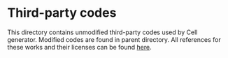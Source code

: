 # Third-party codes
This directory contains unmodified third-party codes used by Cell generator.
Modified codes are found in parent directory. All references for these works and
their licenses can be 
found [here](https://gitlab.in2p3.fr/guillaume.vanel/microvip/-/wikis/Cell%20generator%20third-party%20codes).